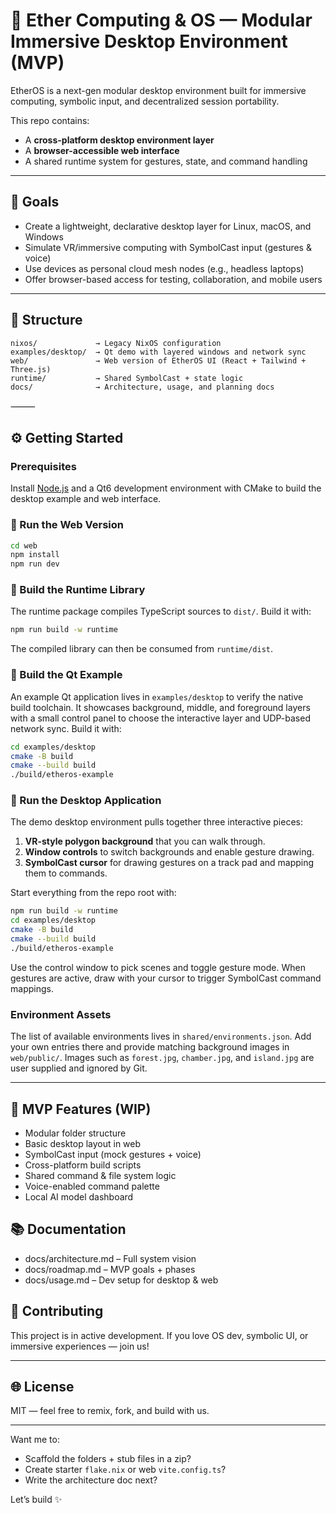 # 🧠 Ether Computing & OS — Modular Immersive Desktop Environment (MVP)

EtherOS is a next-gen modular desktop environment built for immersive computing, symbolic input, and decentralized session portability.

This repo contains:
- A **cross-platform desktop environment layer**
- A **browser-accessible web interface**
- A shared runtime system for gestures, state, and command handling

---

## 🚀 Goals

- Create a lightweight, declarative desktop layer for Linux, macOS, and Windows
- Simulate VR/immersive computing with SymbolCast input (gestures & voice)
- Use devices as personal cloud mesh nodes (e.g., headless laptops)
- Offer browser-based access for testing, collaboration, and mobile users

---

## 📁 Structure

```plaintext
nixos/             → Legacy NixOS configuration
examples/desktop/  → Qt demo with layered windows and network sync
web/               → Web version of EtherOS UI (React + Tailwind + Three.js)
runtime/           → Shared SymbolCast + state logic
docs/              → Architecture, usage, and planning docs
```


⸻

## ⚙️ Getting Started

### Prerequisites

Install [Node.js](https://nodejs.org/) and a Qt6 development environment
with CMake to build the desktop example and web interface.


### 🔹 Run the Web Version
```bash
cd web
npm install
npm run dev
```

### 🔹 Build the Runtime Library

The runtime package compiles TypeScript sources to `dist/`. Build it with:

```bash
npm run build -w runtime
```
The compiled library can then be consumed from `runtime/dist`.

### 🔹 Build the Qt Example

An example Qt application lives in `examples/desktop` to verify the native
build toolchain. It showcases background, middle, and foreground layers with a
small control panel to choose the interactive layer and UDP-based network
sync. Build it with:

```bash
cd examples/desktop
cmake -B build
cmake --build build
./build/etheros-example
```

### 🔹 Run the Desktop Application

The demo desktop environment pulls together three interactive pieces:

1. **VR-style polygon background** that you can walk through.
2. **Window controls** to switch backgrounds and enable gesture drawing.
3. **SymbolCast cursor** for drawing gestures on a track pad and mapping them to commands.

Start everything from the repo root with:

```bash
npm run build -w runtime
cd examples/desktop
cmake -B build
cmake --build build
./build/etheros-example
```

Use the control window to pick scenes and toggle gesture mode. When gestures
are active, draw with your cursor to trigger SymbolCast command mappings.

### Environment Assets
The list of available environments lives in `shared/environments.json`. Add your own entries there and provide matching background images in `web/public/`. Images such as `forest.jpg`, `chamber.jpg`, and `island.jpg` are user supplied and ignored by Git.


---

## 🌌 MVP Features (WIP)
- Modular folder structure
- Basic desktop layout in web
- SymbolCast input (mock gestures + voice)
- Cross-platform build scripts
- Shared command & file system logic
- Voice-enabled command palette
- Local AI model dashboard

## 📚 Documentation
- docs/architecture.md – Full system vision
- docs/roadmap.md – MVP goals + phases
- docs/usage.md – Dev setup for desktop & web

## 🤝 Contributing

This project is in active development. If you love OS dev, symbolic UI, or immersive experiences — join us!

---

## 🌐 License

MIT — feel free to remix, fork, and build with us.

---

Want me to:
- Scaffold the folders + stub files in a zip?
- Create starter `flake.nix` or web `vite.config.ts`?
- Write the architecture doc next?

Let’s build ✨
